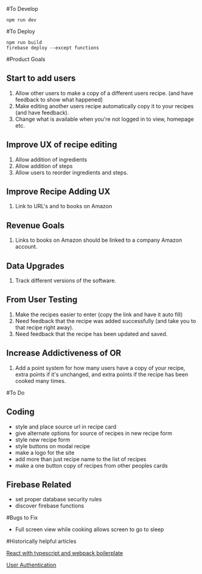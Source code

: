 #To Develop

`npm run dev`


#To Deploy

`npm run build`<br>
`firebase deploy --except functions`<br>


#Product Goals

## Start to add users
1. Allow other users to make a copy of a different users recipe. (and have feedback to show what happened)
2. Make editing another users recipe automatically copy it to your recipes (and have feedback).
3. Change what is available when you're not logged in to view, homepage etc.

## Improve UX of recipe editing
1. Allow addition of ingredients
2. Allow addition of steps
3. Allow users to reorder ingredients and steps.

## Improve Recipe Adding UX
1. Link to URL's and to books on Amazon

## Revenue Goals
1. Links to books on Amazon should be linked to a company Amazon account.

## Data Upgrades
1. Track different versions of the software.

## From User Testing
1. Make the recipes easier to enter (copy the link and have it auto fill)
2. Need feedback that the recipe was added successfully (and take you to that recipe right away).
3. Need feedback that the recipe has been updated and saved.

## Increase Addictiveness of OR
1. Add a point system for how many users have a copy of your recipe, extra points if it's unchanged, and extra points if the recipe has been cooked many times.


#To Do

## Coding
- style and place source url in recipe card
- give alternate options for source of recipes in new recipe form
- style new recipe form
- style buttons on modal recipe
- make a logo for the site
- add more than just recipe name to the list of recipes
- make a one button copy of recipes from other peoples cards

## Firebase Related
- set proper database security rules
- discover firebase functions


#Bugs to Fix
- Full screen view while cooking allows screen to go to sleep


#Historically helpful articles

[React with typescript and webpack boilerplate](https://hackernoon.com/react-with-typescript-and-webpack-654f93f34db6)

[User Authentication](https://css-tricks.com/firebase-react-part-2-user-authentication/)